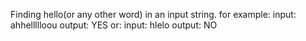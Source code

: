 Finding hello(or any other word) in an input string.
for example:
        input: ahhellllloou
        output: YES
or:
        input: hlelo
        output: NO
